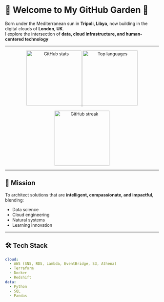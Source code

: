 # 🌿 Welcome to My GitHub Garden 🌿

Born under the Mediterranean sun in **Tripoli, Libya**, now building in the digital clouds of **London, UK**.  
I explore the intersection of **data, cloud infrastructure, and human-centered technology**

---

<!-- GitHub Stats -->
<p align="center">
  <a href="https://github.com/zertidana">
    <img height="180" src="https://github-readme-stats.vercel.app/api?username=zertidana&show_icons=true&hide=issues&rank_icon=github&theme=calm&hide_border=true" alt="GitHub stats" />
  </a>
  <a href="https://github.com/zertidana">
    <img height="180" src="https://github-readme-stats.vercel.app/api/top-langs/?username=zertidana&layout=compact&langs_count=8&theme=leafy&hide_border=true" alt="Top languages" />
  </a>
</p>

<!-- Streak -->
<p align="center">
  <img height="180" src="https://streak-stats.demolab.com?user=zertidana&theme=gruvbox_light&hide_border=true" alt="GitHub streak" />
</p>

---

## 🌱 Mission
To architect solutions that are **intelligent, compassionate, and impactful**, blending:
- Data science
- Cloud engineering
- Natural systems
- Learning innovation
  
---

## 🛠 Tech Stack

```yaml
cloud:
  - AWS (SNS, RDS, Lambda, EventBridge, S3, Athena)
  - Terraform
  - Docker
  - Redshift
data:
  - Python
  - SQL
  - Pandas
```
